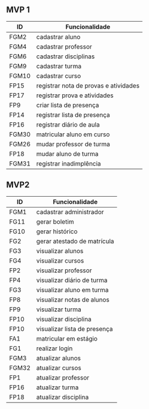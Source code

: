 ## MVP 1

|  ID   |       Funcionalidade           |  
|-------|--------------------------------|
| FGM2  |   cadastrar aluno              |  
| FGM4  |   cadastrar professor          | 
| FGM6  |   cadastrar disciplinas        |
| FGM9  |   cadastrar turma              |
| FGM10 |   cadastrar curso              |
| FP15  |   registrar nota de provas e atividades     | 
| FP17  |   registrar prova e atividades |
| FP9   |   criar lista de presença      |
| FP14  |   registrar lista de presença  |
| FP16  |   registrar diário de aula     |
| FGM30 |   matricular aluno em curso    |
| FGM26 |   mudar professor de turma     |
| FP18  |   mudar aluno de turma         |
| FGM31 |   registrar inadimplência      |

## MVP2

|  ID   |       Funcionalidade           |  
|-------|--------------------------------|
| FGM1  |   cadastrar administrador      |
| FG11  |   gerar boletim                |
| FG10  |   gerar histórico              |
| FG2   |   gerar atestado de matrícula  |
| FG3   |   visualizar alunos            |
| FG4   |   visualizar cursos            |
| FP2   |   visualizar professor         |
| FP4   |   visualizar diário de turma   |
| FG3   |   visualizar aluno em turma    |
| FP8   |   visualizar notas de alunos   |
| FP9   |   visualizar turma             |
| FP10   |   visualizar disciplina        |
| FP10  |   visualizar lista de presença |
| FA1   |   matricular em estágio        |
| FG1   |   realizar login               |
| FGM3  |   atualizar alunos             |
| FGM32 |   atualizar cursos             |
| FP1   |   atualizar professor          |
| FP16  |   atualizar turma              |
| FP18  |   atualizar disciplina         |
